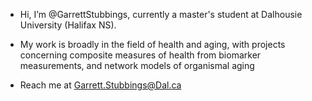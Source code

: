 - Hi, I’m @GarrettStubbings, currently a master's student at Dalhousie University (Halifax NS).

- My work is broadly in the field of health and aging, with projects concerning composite measures of health from biomarker measurements,
    and network models of organismal aging
    
- Reach me at Garrett.Stubbings@Dal.ca
